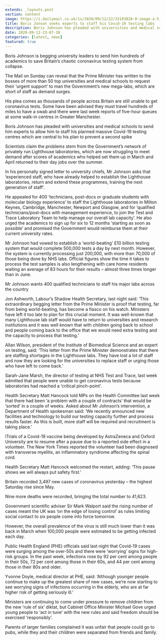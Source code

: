 ```yaml
---
extends: _layouts.post
section: content
image: https://i.dailymail.co.uk/1s/2020/09/12/22/33103828-0-image-a-5_1599947619325.jpg 
title: Boris Jonson seeks experts to staff his Covid-19 testing labs 
description: Boris Johnson has pleaded with universities and medical schools to send him experts to allow him to staff his planned massive Covid-19 testing centres which are central to his anti-virus plan. 
date: 2020-09-12-23-07-38 
categories: [latest, news] 
featured: true 
--- 
```

Boris Johnson is begging university leaders to send him hundreds of academics to save Britain’s chaotic coronavirus testing system from collapse.

The Mail on Sunday can reveal that the Prime Minister has written to the bosses of more than 50 top universities and medical schools to request their ‘urgent support’ to man the Government’s new mega-labs, which are short of staff as demand surges.

His plea comes as thousands of people across Britain are still unable to get coronavirus tests. Some have been advised they must travel hundreds of miles to have a swab and there were last week reports of five-hour queues at some walk-in centres in Greater Manchester.

Boris Johnson has pleaded with universities and medical schools to send him experts to allow him to staff his planned massive Covid-19 testing centres which are central to his plan to prevent a second spike

Scientists claim the problems stem from the Government’s network of privately run Lighthouse laboratories, which are now struggling to meet demand after scores of academics who helped set them up in March and April returned to their day jobs over the summer.

In his personally signed letter to university chiefs, Mr Johnson asks that ‘experienced staff, who have already helped to establish the Lighthouse laboratories, return and extend these programmes, training the next generation of staff’.

He appealed for 400 ‘technicians, post-docs or graduate students with molecular biology experience’ to staff the Lighthouse laboratories in Milton Keynes, Cambridge, Manchester, Newport and Glasgow, and for ‘qualified technicians/post-docs with management experience, to join the Test and Trace Laboratory Team to help manage our overall lab capacity’. He also urged the academics to sign up for six to 12 months ‘starting as soon as possible’ and promised the Government would reimburse them at their current university rates.

Mr Johnson had vowed to establish a ‘world-beating’ £10 billion testing system that would complete 500,000 tests a day by next month. However, the system is currently processing just 200,000, with more than 70,000 of those being done by NHS labs. Official figures show the time it takes to process the test samples is also lengthening with care home residents waiting an average of 83 hours for their results – almost three times longer than in June.

Mr Johnson wants 400 qualified technicians to staff his major labs across the country

Jon Ashworth, Labour’s Shadow Health Secretary, last night said: ‘This extraordinary begging letter from the Prime Minister is proof that testing, far from being world-beating, has become a fiasco on his watch. Ministers have left it too late to plan for this crucial moment. It was well-known that many Lighthouse lab staff would have to return to universities and research institutions and it was well known that with children going back to school and people coming back to the office that we would need extra testing and the capacity to process that testing.’

Allan Wilson, president of the Institute of Biomedical Science and an expert on testing, said: ‘This letter from the Prime Minister demonstrates that there are staffing shortages in the Lighthouse labs. They have lost a lot of staff and now they are looking for the universities to replace staff or urging those who have left to come back.’

Sarah-Jane Marsh, the director of testing at NHS Test and Trace, last week admitted that people were unable to get coronavirus tests because laboratories had reached a ‘critical pinch-point’.

Health Secretary Matt Hancock told MPs on the Health Committee last week that there had been ‘a problem with a couple of contracts’ that would be ‘sorted’ in a couple of weeks. Asked about Mr Johnson’s intervention, a Department of Health spokesman said: ‘We recently announced new facilities and technology to build our testing capacity further and process results faster. As this is built, more staff will be required and recruitment is taking place.’

lTrials of a Covid-19 vaccine being developed by AstraZeneca and Oxford University are to resume after a pause due to a reported side effect in a volunteer. The New York Times reported the volunteer had been diagnosed with transverse myelitis, an inflammatory syndrome affecting the spinal cord.

Health Secretary Matt Hancock welcomed the restart, adding: ‘This pause shows we will always put safety first.’

Britain recorded 3,497 new cases of coronavirus yesterday – the highest Saturday rise since May.

Nine more deaths were recorded, bringing the total number to 41,623.

Government scientific adviser Sir Mark Walport said the rising number of cases meant the UK was ‘on the edge of losing control’ as rules limiting social contact to six people come into force tomorrow.

However, the overall prevalence of the virus is still much lower than it was back in March when 100,000 people were estimated to be getting infected each day.

Public Health England (PHE) officials said last night that Covid-19 cases were surging among the over-50s and there were ‘worrying’ signs for high-risk groups. In the past week, infections rose by 92 per cent among people in their 50s, 72 per cent among those in their 60s, and 44 per cent among those in their 80s and older.

Yvonne Doyle, medical director at PHE, said: ‘Although younger people continue to make up the greatest share of new cases, we’re now starting to see worrying signs of infections occurring in the elderly, who are at far higher risk of getting seriously ill.’

Ministers are continuing to come under pressure to remove children from the new ‘rule of six’ diktat, but Cabinet Office Minister Michael Gove urged young people to ‘act in tune’ with the new rules and said freedom should be exercised ‘responsibly’.

Parents of larger families complained it was unfair that people could go to pubs, while they and their children were separated from friends and family.

